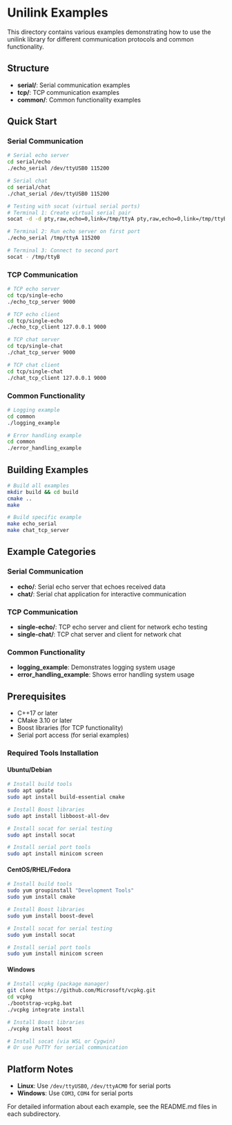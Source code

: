 # Unilink Examples

This directory contains various examples demonstrating how to use the unilink library for different communication protocols and common functionality.

## Structure

- **serial/**: Serial communication examples
- **tcp/**: TCP communication examples  
- **common/**: Common functionality examples

## Quick Start

### Serial Communication
```bash
# Serial echo server
cd serial/echo
./echo_serial /dev/ttyUSB0 115200

# Serial chat
cd serial/chat
./chat_serial /dev/ttyUSB0 115200

# Testing with socat (virtual serial ports)
# Terminal 1: Create virtual serial pair
socat -d -d pty,raw,echo=0,link=/tmp/ttyA pty,raw,echo=0,link=/tmp/ttyB

# Terminal 2: Run echo server on first port
./echo_serial /tmp/ttyA 115200

# Terminal 3: Connect to second port
socat - /tmp/ttyB
```

### TCP Communication
```bash
# TCP echo server
cd tcp/single-echo
./echo_tcp_server 9000

# TCP echo client
cd tcp/single-echo
./echo_tcp_client 127.0.0.1 9000

# TCP chat server
cd tcp/single-chat
./chat_tcp_server 9000

# TCP chat client
cd tcp/single-chat
./chat_tcp_client 127.0.0.1 9000
```

### Common Functionality
```bash
# Logging example
cd common
./logging_example

# Error handling example
cd common
./error_handling_example
```

## Building Examples

```bash
# Build all examples
mkdir build && cd build
cmake ..
make

# Build specific example
make echo_serial
make chat_tcp_server
```

## Example Categories

### Serial Communication
- **echo/**: Serial echo server that echoes received data
- **chat/**: Serial chat application for interactive communication

### TCP Communication
- **single-echo/**: TCP echo server and client for network echo testing
- **single-chat/**: TCP chat server and client for network chat

### Common Functionality
- **logging_example**: Demonstrates logging system usage
- **error_handling_example**: Shows error handling system usage

## Prerequisites

- C++17 or later
- CMake 3.10 or later
- Boost libraries (for TCP functionality)
- Serial port access (for serial examples)

### Required Tools Installation

#### Ubuntu/Debian
```bash
# Install build tools
sudo apt update
sudo apt install build-essential cmake

# Install Boost libraries
sudo apt install libboost-all-dev

# Install socat for serial testing
sudo apt install socat

# Install serial port tools
sudo apt install minicom screen
```

#### CentOS/RHEL/Fedora
```bash
# Install build tools
sudo yum groupinstall "Development Tools"
sudo yum install cmake

# Install Boost libraries
sudo yum install boost-devel

# Install socat for serial testing
sudo yum install socat

# Install serial port tools
sudo yum install minicom screen
```


#### Windows
```bash
# Install vcpkg (package manager)
git clone https://github.com/Microsoft/vcpkg.git
cd vcpkg
./bootstrap-vcpkg.bat
./vcpkg integrate install

# Install Boost libraries
./vcpkg install boost

# Install socat (via WSL or Cygwin)
# Or use PuTTY for serial communication
```

## Platform Notes

- **Linux**: Use `/dev/ttyUSB0`, `/dev/ttyACM0` for serial ports
- **Windows**: Use `COM3`, `COM4` for serial ports

For detailed information about each example, see the README.md files in each subdirectory.
